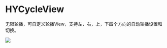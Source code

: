 # HYCycleView
无限轮播，可自定义轮播View，支持左，右，上，下四个方向的自动轮播设置和切换。

![](https://github.com/hydreamit/HYCycleView/blob/master/test.gif)
